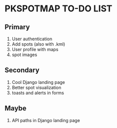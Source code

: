 # PKSPOTMAP TO-DO LIST

## Primary

1. User authentication
2. Add spots (also with .kml)
3. User profile with maps
4. spot images

## Secondary

1. Cool Django landing page 
2. Better spot visualization
3. toasts and alerts in forms

## Maybe

1. API paths in Django landing page